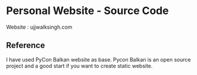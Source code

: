 # Personal Website - Source Code

Website : ujjwalksingh.com

## Reference

I have used PyCon Balkan website as base. Pycon Balkan is an open source project and a good start if you want to create static website.